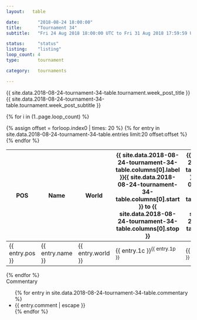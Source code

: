 ```yaml
---
layout:   table

date: 		"2018-08-24 18:00:00"
title: 		"Tournament 34"
subtitle: 	"Fri 24 Aug 2018 18:00:00 UTC to Fri 31 Aug 2018 17:59:59 UTC"

status:     "status"
listing:    "listing"
loop_count: 4
type:       tournament

category:   tournaments

---
```

<div class="table_header">
  <span class="table_title">{{ site.data.2018-08-24-tournament-34-table.tournament.week_post_title }}</span><br>
  <span class="table_subtitle">{{ site.data.2018-08-24-tournament-34-table.tournament.week_post_subtitle }}</span>  
</div>

{% for i in (1..page.loop_count) %}
<br>
<table class="week_table">
  <thead>
    <tr>
      <th>POS</th>
      <th class="AlignLeft">Name</th>
      <th class="AlignLeft">World</th>
      <th><a class="hideDisplay">{{ site.data.2018-08-24-tournament-34-table.columns[0].label }}<span class="showDisplayOnHover">{{ site.data.2018-08-24-tournament-34-table.columns[0].start }} to {{ site.data.2018-08-24-tournament-34-table.columns[0].stop }}</span></a></th>
      <th><a class="hideDisplay">{{ site.data.2018-08-24-tournament-34-table.columns[1].label }}<span class="showDisplayOnHover">{{ site.data.2018-08-24-tournament-34-table.columns[1].start }} to {{ site.data.2018-08-24-tournament-34-table.columns[1].stop }}</span></a></th>
      <th><a class="hideDisplay">{{ site.data.2018-08-24-tournament-34-table.columns[2].label }}<span class="showDisplayOnHover">{{ site.data.2018-08-24-tournament-34-table.columns[2].start }} to {{ site.data.2018-08-24-tournament-34-table.columns[2].stop }}</span></a></th>
      <th><a class="hideDisplay">{{ site.data.2018-08-24-tournament-34-table.columns[3].label }}<span class="showDisplayOnHover">{{ site.data.2018-08-24-tournament-34-table.columns[3].start }} to {{ site.data.2018-08-24-tournament-34-table.columns[3].stop }}</span></a></th>
      <th><a class="hideDisplay">{{ site.data.2018-08-24-tournament-34-table.columns[4].label }}<span class="showDisplayOnHover">{{ site.data.2018-08-24-tournament-34-table.columns[4].start }} to {{ site.data.2018-08-24-tournament-34-table.columns[4].stop }}</span></a></th>
      <th><a class="hideDisplay">{{ site.data.2018-08-24-tournament-34-table.columns[5].label }}<span class="showDisplayOnHover">{{ site.data.2018-08-24-tournament-34-table.columns[5].start }} to {{ site.data.2018-08-24-tournament-34-table.columns[5].stop }}</span></a></th>
      <th><a class="hideDisplay">{{ site.data.2018-08-24-tournament-34-table.columns[6].label }}<span class="showDisplayOnHover">{{ site.data.2018-08-24-tournament-34-table.columns[6].start }} to {{ site.data.2018-08-24-tournament-34-table.columns[6].stop }}</span></a></th>
      <th>Total</th>
    </tr>
  </thead>
  {% assign offset = forloop.index0 | times: 20 %}
  <tbody>
    {% for entry in site.data.2018-08-24-tournament-34-table.entries limit:20 offset:offset %}
      <tr>
        <td class="pl{{ entry.pos }}">{{ entry.pos }}</td>
        <td class="AlignLeft">{{ entry.name }}</td>
        <td class="AlignLeft">{{ entry.world }}</td>
        <td class="pl{{ entry.1p }}">{{ entry.1c }}<sup>{{ entry.1p }}</sup></td>
        <td class="pl{{ entry.2p }}">{{ entry.2c }}<sup>{{ entry.2p }}</sup></td>
        <td class="pl{{ entry.3p }}">{{ entry.3c }}<sup>{{ entry.3p }}</sup></td>
        <td class="pl{{ entry.4p }}">{{ entry.4c }}<sup>{{ entry.4p }}</sup></td>
        <td class="pl{{ entry.5p }}">{{ entry.5c }}<sup>{{ entry.5p }}</sup></td>
        <td class="pl{{ entry.6p }}">{{ entry.6c }}<sup>{{ entry.6p }}</sup></td>
        <td class="pl{{ entry.7p }}">{{ entry.7c }}<sup>{{ entry.7p }}</sup></td>
        <td>{{ entry.total }}</td>
      </tr>
    {% endfor %}  
  </tbody>
</table>
<div class="leaderboard"></div>
{% endfor %}

<div class="commentary">
  <span class="commentary_title">Commentary</span>
  <ul>
    {% for entry in site.data.2018-08-24-tournament-34-table.commentary %}
    <li class="commentary_list">{{ entry.comment | escape }}</li>
    {% endfor %}
  </ul>
</div>
